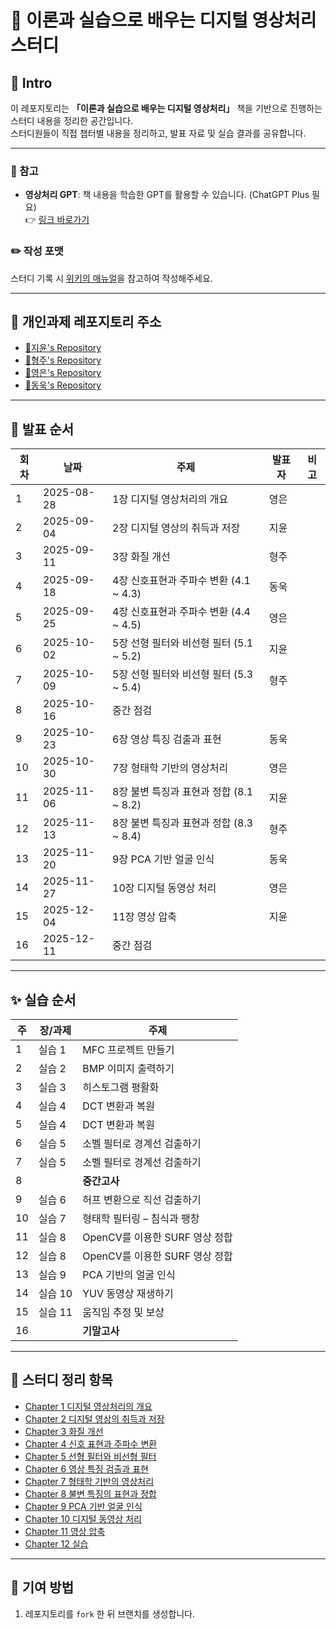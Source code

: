 # 📖 이론과 실습으로 배우는 디지털 영상처리 스터디

## 📌 Intro

이 레포지토리는 **「이론과 실습으로 배우는 디지털 영상처리」** 책을 기반으로 진행하는 스터디 내용을 정리한 공간입니다.  
스터디원들이 직접 챕터별 내용을 정리하고, 발표 자료 및 실습 결과를 공유합니다.  

---

### 🔎 참고
- **영상처리 GPT**: 책 내용을 학습한 GPT를 활용할 수 있습니다. (ChatGPT Plus 필요)  
  👉 [링크 바로가기](https://chatgpt.com/g/g-689163026f10819193a22ec1db22b673-digital-image-processing)

### ✏️ 작성 포맷
스터디 기록 시 [위키의 매뉴얼](https://github.com/han-skyler/Digital-Image-Processing/wiki)을 참고하여 작성해주세요.  

---
## 📂 개인과제 레포지토리 주소

- [🔗지윤's Repository](https://github.com/han-skyler/Digital_Image_Processing_Assignment)
- [🔗형주's Repository](https://github.com/yourname/yourrepo)
- [🔗영은's Repository](https://github.com/YE7283/Digital_Image_Processing_Assignment)
- [🔗동욱's Repository](https://github.com/yourname/yourrepo)
---

## 🚀 발표 순서

| 회차 | 날짜 | 주제 | 발표자 | 비고 |
| --- | --- | --- | --- | --- |
| 1 | 2025-08-28 | 1장 디지털 영상처리의 개요 | 영은 |  |
| 2 | 2025-09-04 | 2장 디지털 영상의 취득과 저장 | 지윤 |  |
| 3 | 2025-09-11 | 3장 화질 개선 | 형주 |  |
| 4 | 2025-09-18 | 4장 신호표현과 주파수 변환 (4.1 ~ 4.3) | 동욱 |  |
| 5 | 2025-09-25 | 4장 신호표현과 주파수 변환 (4.4 ~ 4.5) | 영은 |  |
| 6 | 2025-10-02 | 5장 선형 필터와 비선형 필터 (5.1 ~ 5.2) | 지윤 |  |
| 7 | 2025-10-09 | 5장 선형 필터와 비선형 필터 (5.3 ~ 5.4) | 형주 |  |
| 8 | 2025-10-16 | 중간 점검 |  |  |
| 9 | 2025-10-23 | 6장 영상 특징 검출과 표현 | 동욱 |  |
| 10 | 2025-10-30 | 7장 형태학 기반의 영상처리 | 영은 |  |
| 11 | 2025-11-06 | 8장 불변 특징과 표현과 정합 (8.1 ~ 8.2) | 지윤 |  |
| 12 | 2025-11-13 | 8장 불변 특징과 표현과 정합 (8.3 ~ 8.4) | 형주 |  |
| 13 | 2025-11-20 | 9장 PCA 기반 얼굴 인식 | 동욱 |  |
| 14 | 2025-11-27 | 10장 디지털 동영상 처리 | 영은 |  |
| 15 | 2025-12-04 | 11장 영상 압축 | 지윤 |  |
| 16 | 2025-12-11 | 중간 점검 |  |  |

---

## ✨ 실습 순서

| 주  | 장/과제 | 주제                                |
|----|---------|-------------------------------------|
| 1  | 실습 1  | MFC 프로젝트 만들기                 |
| 2  | 실습 2  | BMP 이미지 출력하기                 |
| 3  | 실습 3  | 히스토그램 평활화                   |
| 4  | 실습 4  | DCT 변환과 복원                      |
| 5  | 실습 4  | DCT 변환과 복원                      |
| 6  | 실습 5  | 소벨 필터로 경계선 검출하기          |
| 7  | 실습 5  | 소벨 필터로 경계선 검출하기          |
| 8  |         | **중간고사**                        |
| 9  | 실습 6  | 허프 변환으로 직선 검출하기          |
| 10 | 실습 7  | 형태학 필터링 – 침식과 팽창          |
| 11 | 실습 8  | OpenCV를 이용한 SURF 영상 정합       |
| 12 | 실습 8  | OpenCV를 이용한 SURF 영상 정합       |
| 13 | 실습 9  | PCA 기반의 얼굴 인식                 |
| 14 | 실습 10 | YUV 동영상 재생하기                  |
| 15 | 실습 11 | 움직임 추정 및 보상                  |
| 16 |         | **기말고사**                        |

---

## 📂 스터디 정리 항목

- [Chapter 1 디지털 영상처리의 개요](./01-Introduction/summary.md)
- [Chapter 2 디지털 영상의 취득과 저장](./02-Acquisition/summary.md)
- [Chapter 3 화질 개선](./03-Enhancement/summary.md)
- [Chapter 4 신호 표현과 주파수 변환](./04-Frequency/summary.md)
- [Chapter 5 선형 필터와 비선형 필터](./05-Filters/summary.md)
- [Chapter 6 영상 특징 검출과 표현](./06-Features/summary.md)
- [Chapter 7 형태학 기반의 영상처리](./07-Morphology/summary.md)
- [Chapter 8 불변 특징의 표현과 정합](./08-Invariant/summary.md)
- [Chapter 9 PCA 기반 얼굴 인식](./09-PCA-Face/summary.md)
- [Chapter 10 디지털 동영상 처리](./10-Video/summary.md)
- [Chapter 11 영상 압축](./11-Compression/summary.md)
- [Chapter 12 실습](./12-Practice/summary.md)

---

## 🙌 기여 방법

1. 레포지토리를 `fork` 한 뒤 브랜치를 생성합니다.  
